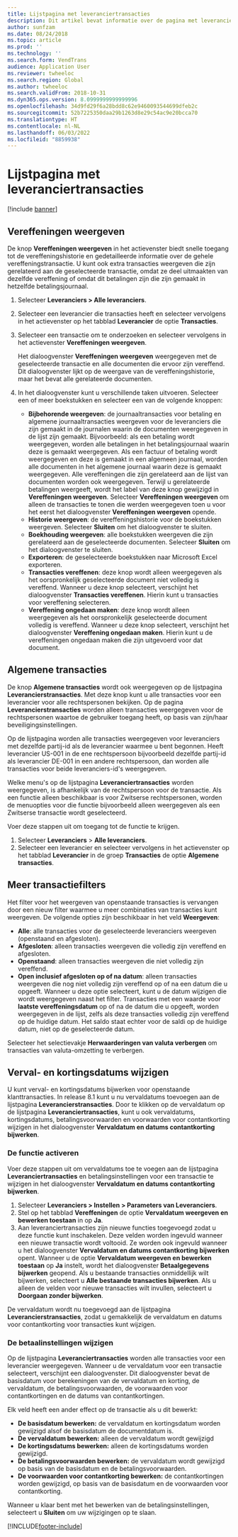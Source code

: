 ```yaml
---
title: Lijstpagina met leveranciertransacties
description: Dit artikel bevat informatie over de pagina met leverancierstransactielijsten voor Microsoft Dynamics 365 Finance.
author: sunfzam
ms.date: 08/24/2018
ms.topic: article
ms.prod: ''
ms.technology: ''
ms.search.form: VendTrans
audience: Application User
ms.reviewer: twheeloc
ms.search.region: Global
ms.author: twheeloc
ms.search.validFrom: 2018-10-31
ms.dyn365.ops.version: 8.0999999999999996
ms.openlocfilehash: 34d9fd29f6a28bdd8c62e9460093544699dfeb2c
ms.sourcegitcommit: 52b7225350daa29b1263d8e29c54ac9e20bcca70
ms.translationtype: HT
ms.contentlocale: nl-NL
ms.lasthandoff: 06/03/2022
ms.locfileid: "8859938"
---
```

# <a name="vendor-transactions-list-page"></a>Lijstpagina met leveranciertransacties

[!include [banner](../includes/banner.md)]

## <a name="view-settlements"></a>Vereffeningen weergeven

De knop **Vereffeningen weergeven** in het actievenster biedt snelle toegang tot de vereffeningshistorie en gedetailleerde informatie over de gehele vereffeningstransactie. U kunt ook extra transacties weergeven die zijn gerelateerd aan de geselecteerde transactie, omdat ze deel uitmaakten van dezelfde vereffening of omdat dit betalingen zijn die zijn gemaakt in hetzelfde betalingsjournaal.

1. Selecteer **Leveranciers \> Alle leveranciers**.
2. Selecteer een leverancier die transacties heeft en selecteer vervolgens in het actievenster op het tabblad **Leverancier** de optie **Transacties**.
3. Selecteer een transactie om te onderzoeken en selecteer vervolgens in het actievenster **Vereffeningen weergeven**.

    Het dialoogvenster **Vereffeningen weergeven** weergegeven met de geselecteerde transactie en alle documenten die ervoor zijn vereffend. Dit dialoogvenster lijkt op de weergave van de vereffeningshistorie, maar het bevat alle gerelateerde documenten.

4. In het dialoogvenster kunt u verschillende taken uitvoeren. Selecteer een of meer boekstukken en selecteer een van de volgende knoppen:

    - **Bijbehorende weergeven**: de journaaltransacties voor betaling en algemene journaaltransacties weergeven voor de leveranciers die zijn gemaakt in de journalen waarin de documenten weergegeven in de lijst zijn gemaakt. Bijvoorbeeld: als een betaling wordt weergegeven, worden alle betalingen in het betalingsjournaal waarin deze is gemaakt weergegeven. Als een factuur of betaling wordt weergegeven en deze is gemaakt in een algemeen journaal, worden alle documenten in het algemene journaal waarin deze is gemaakt weergegeven. Alle vereffeningen die zijn gerelateerd aan de lijst van documenten worden ook weergegeven. Terwijl u gerelateerde betalingen weergeeft, wordt het label van deze knop gewijzigd in **Vereffeningen weergeven**. Selecteer **Vereffeningen weergeven** om alleen de transacties te tonen die werden weergegeven toen u voor het eerst het dialoogvenster **Vereffeningen weergeven** opende.
    - **Historie weergeven**: de vereffeningshistorie voor de boekstukken weergeven. Selecteer **Sluiten** om het dialoogvenster te sluiten.
    - **Boekhouding weergeven**: alle boekstukken weergeven die zijn gerelateerd aan de geselecteerde documenten. Selecteer **Sluiten** om het dialoogvenster te sluiten.
    - **Exporteren**: de geselecteerde boekstukken naar Microsoft Excel exporteren.
    - **Transacties vereffenen**: deze knop wordt alleen weergegeven als het oorspronkelijk geselecteerde document niet volledig is vereffend. Wanneer u deze knop selecteert, verschijnt het dialoogvenster **Transacties vereffenen**. Hierin kunt u transacties voor vereffening selecteren.
    - **Vereffening ongedaan maken**: deze knop wordt alleen weergegeven als het oorspronkelijk geselecteerde document volledig is vereffend. Wanneer u deze knop selecteert, verschijnt het dialoogvenster **Vereffening ongedaan maken**. Hierin kunt u de vereffeningen ongedaan maken die zijn uitgevoerd voor dat document.

## <a name="global-transactions"></a>Algemene transacties

De knop **Algemene transacties** wordt ook weergegeven op de lijstpagina **Leverancierstransacties**. Met deze knop kunt u alle transacties voor een leverancier voor alle rechtspersonen bekijken. Op de pagina **Leverancierstransacties** worden alleen transacties weergegeven voor de rechtspersonen waartoe de gebruiker toegang heeft, op basis van zijn/haar beveiligingsinstellingen.

Op de lijstpagina worden alle transacties weergegeven voor leveranciers met dezelfde partij-id als de leverancier waarmee u bent begonnen. Heeft leverancier US-001 in de ene rechtspersoon bijvoorbeeld dezelfde partij-id als leverancier DE-001 in een andere rechtspersoon, dan worden alle transacties voor beide leveranciers-id's weergegeven.

Welke menu's op de lijstpagina **Leveranciertransacties** worden weergegeven, is afhankelijk van de rechtspersoon voor de transactie. Als een functie alleen beschikbaar is voor Zwitserse rechtspersonen, worden de menuopties voor die functie bijvoorbeeld alleen weergegeven als een Zwitserse transactie wordt geselecteerd.

Voer deze stappen uit om toegang tot de functie te krijgen.

1. Selecteer **Leveranciers** \> **Alle leveranciers**.
2. Selecteer een leverancier en selecteer vervolgens in het actievenster op het tabblad **Leverancier** in de groep **Transacties** de optie **Algemene transacties**.

## <a name="more-transaction-filters"></a>Meer transactiefilters

Het filter voor het weergeven van openstaande transacties is vervangen door een nieuw filter waarmee u meer combinaties van transacties kunt weergeven. De volgende opties zijn beschikbaar in het veld **Weergeven**:

- **Alle**: alle transacties voor de geselecteerde leveranciers weergeven (openstaand en afgesloten).
- **Afgesloten**: alleen transacties weergeven die volledig zijn vereffend en afgesloten.
- **Openstaand**: alleen transacties weergeven die niet volledig zijn vereffend.
- **Open inclusief afgesloten op of na datum**: alleen transacties weergeven die nog niet volledig zijn vereffend op of na een datum die u opgeeft. Wanneer u deze optie selecteert, kunt u de datum wijzigen die wordt weergegeven naast het filter. Transacties met een waarde voor **laatste vereffeningsdatum** op of na de datum die u opgeeft, worden weergegeven in de lijst, zelfs als deze transacties volledig zijn vereffend op de huidige datum. Het saldo staat echter voor de saldi op de huidige datum, niet op de geselecteerde datum.

Selecteer het selectievakje **Herwaarderingen van valuta verbergen** om transacties van valuta-omzetting te verbergen.

## <a name="modify-due-dates-and-discount-dates"></a>Verval- en kortingsdatums wijzigen

U kunt verval- en kortingsdatums bijwerken voor openstaande klanttransacties. In release 8.1 kunt u nu vervaldatums toevoegen aan de lijstpagina **Leverancierstransacties**. Door te klikken op de vervaldatum op de lijstpagina **Leveranciertransacties**, kunt u ook vervaldatums, kortingsdatums, betalingsvoorwaarden en voorwaarden voor contantkorting wijzigen in het dialoogvenster **Vervaldatum en datums contantkorting bijwerken**.

### <a name="activate-the-feature"></a>De functie activeren

Voer deze stappen uit om vervaldatums toe te voegen aan de lijstpagina **Leveranciertransacties** en betalingsinstellingen voor een transactie te wijzigen in het dialoogvenster **Vervaldatum en datums contantkorting bijwerken**.

1. Selecteer **Leveranciers \> Instellen \> Parameters van Leveranciers**.
2. Stel op het tabblad **Vereffeningen** de optie **Vervaldatum weergeven en bewerken toestaan** in op **Ja**.
3. Aan leveranciertransacties zijn nieuwe functies toegevoegd zodat u deze functie kunt inschakelen. Deze velden worden ingevuld wanneer een nieuwe transactie wordt voltooid. Ze worden ook ingevuld wanneer u het dialoogvenster **Vervaldatum en datums contantkorting bijwerken** opent. Wanneer u de optie **Vervaldatum weergeven en bewerken toestaan** op **Ja** instelt, wordt het dialoogvenster **Betaalgegevens bijwerken** geopend.  Als u bestaande transacties onmiddellijk wilt bijwerken, selecteert u **Alle bestaande transacties bijwerken**. Als u alleen de velden voor nieuwe transacties wilt invullen, selecteert u **Doorgaan zonder bijwerken**.

De vervaldatum wordt nu toegevoegd aan de lijstpagina **Leverancierstransacties**, zodat u gemakkelijk de vervaldatum en datums voor contantkorting voor transacties kunt wijzigen.

### <a name="modify-the-payment-settings"></a>De betaalinstellingen wijzigen

Op de lijstpagina **Leveranciertransacties** worden alle transacties voor een leverancier weergegeven. Wanneer u de vervaldatum voor een transactie selecteert, verschijnt een dialoogvenster. Dit dialoogvenster bevat de basisdatum voor berekeningen van de vervaldatum en korting, de vervaldatum, de betalingsvoorwaarden, de voorwaarden voor contantkortingen en de datums van contantkortingen.

Elk veld heeft een ander effect op de transactie als u dit bewerkt:

- **De basisdatum bewerken:** de vervaldatum en kortingsdatum worden gewijzigd alsof de basisdatum de documentdatum is.
- **De vervaldatum bewerken:** alleen de vervaldatum wordt gewijzigd
- **De kortingsdatums bewerken:** alleen de kortingsdatums worden gewijzigd.
- **De betalingsvoorwaarden bewerken:** de vervaldatum wordt gewijzigd op basis van de basisdatum en de betalingsvoorwaarden.
- **De voorwaarden voor contantkorting bewerken:** de contantkortingen worden gewijzigd, op basis van de basisdatum en de voorwaarden voor contantkorting.

Wanneer u klaar bent met het bewerken van de betalingsinstellingen, selecteert u **Sluiten** om uw wijzigingen op te slaan.


[!INCLUDE[footer-include](../../includes/footer-banner.md)]
